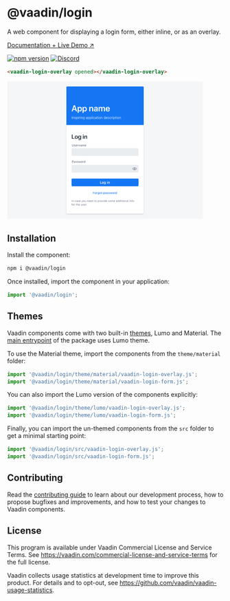 # @vaadin/login

A web component for displaying a login form, either inline, or as an overlay.

[Documentation + Live Demo ↗](https://vaadin.com/docs/latest/components/login)

[![npm version](https://badgen.net/npm/v/@vaadin/login)](https://www.npmjs.com/package/@vaadin/login)
[![Discord](https://img.shields.io/discord/732335336448852018?label=discord)](https://discord.gg/PHmkCKC)

```html
<vaadin-login-overlay opened></vaadin-login-overlay>
```

[<img src="https://raw.githubusercontent.com/vaadin/web-components/master/packages/login/screenshot.png" width="456" alt="Screenshot of vaadin-login-overlay">](https://vaadin.com/docs/latest/components/login)

## Installation

Install the component:

```sh
npm i @vaadin/login
```

Once installed, import the component in your application:

```js
import '@vaadin/login';
```

## Themes

Vaadin components come with two built-in [themes](https://vaadin.com/docs/latest/styling), Lumo and Material.
The [main entrypoint](https://github.com/vaadin/web-components/blob/master/packages/list-box/vaadin-list-box.js) of the package uses Lumo theme.

To use the Material theme, import the components from the `theme/material` folder:

```js
import '@vaadin/login/theme/material/vaadin-login-overlay.js';
import '@vaadin/login/theme/material/vaadin-login-form.js';
```

You can also import the Lumo version of the components explicitly:

```js
import '@vaadin/login/theme/lumo/vaadin-login-overlay.js';
import '@vaadin/login/theme/lumo/vaadin-login-form.js';
```

Finally, you can import the un-themed components from the `src` folder to get a minimal starting point:

```js
import '@vaadin/login/src/vaadin-login-overlay.js';
import '@vaadin/login/src/vaadin-login-form.js';
```

## Contributing

Read the [contributing guide](https://vaadin.com/docs/latest/contributing/overview) to learn about our development process, how to propose bugfixes and improvements, and how to test your changes to Vaadin components.

## License

This program is available under Vaadin Commercial License and Service Terms.
See https://vaadin.com/commercial-license-and-service-terms for the full
license.

Vaadin collects usage statistics at development time to improve this product.
For details and to opt-out, see https://github.com/vaadin/vaadin-usage-statistics.
